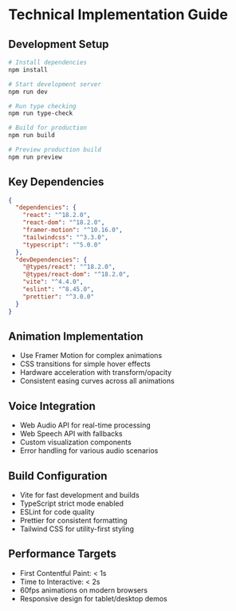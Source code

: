 # Technical Implementation Guide

## Development Setup
```bash
# Install dependencies
npm install

# Start development server
npm run dev

# Run type checking
npm run type-check

# Build for production
npm run build

# Preview production build
npm run preview
```

## Key Dependencies
```json
{
  "dependencies": {
    "react": "^18.2.0",
    "react-dom": "^18.2.0",
    "framer-motion": "^10.16.0",
    "tailwindcss": "^3.3.0",
    "typescript": "^5.0.0"
  },
  "devDependencies": {
    "@types/react": "^18.2.0",
    "@types/react-dom": "^18.2.0",
    "vite": "^4.4.0",
    "eslint": "^8.45.0",
    "prettier": "^3.0.0"
  }
}
```

## Animation Implementation
- Use Framer Motion for complex animations
- CSS transitions for simple hover effects
- Hardware acceleration with transform/opacity
- Consistent easing curves across all animations

## Voice Integration
- Web Audio API for real-time processing
- Web Speech API with fallbacks
- Custom visualization components
- Error handling for various audio scenarios

## Build Configuration
- Vite for fast development and builds
- TypeScript strict mode enabled
- ESLint for code quality
- Prettier for consistent formatting
- Tailwind CSS for utility-first styling

## Performance Targets
- First Contentful Paint: < 1s
- Time to Interactive: < 2s
- 60fps animations on modern browsers
- Responsive design for tablet/desktop demos 
